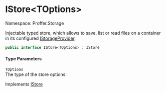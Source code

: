 # IStore&lt;TOptions&gt;

Namespace: Proffer.Storage

Injectable typed store, which allows to save, list or read files on a container in its configured [IStorageProvider](./proffer.storage.istorageprovider).

```csharp
public interface IStore<TOptions> : IStore
```

#### Type Parameters

`TOptions`<br>
The type of the store options.

Implements [IStore](./proffer.storage.istore)
